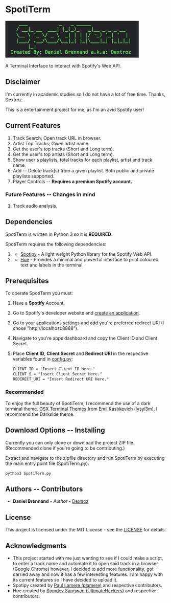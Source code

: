 # SpotiTerm
![SpotiTerm](spotiterm.png)

A Terminal Interface to interact with Spotify's Web API.

## Disclaimer
I'm currently in academic studies so I do not have a lot of free time. Thanks, Dextroz.

This is a entertainment project for me, as I'm an avid Spotify user!

## Current Features
  1. Track Search; Open track URL in browser.
  2. Artist Top Tracks; Given artist name.
  3. Get the user's top tracks (Short and Long term).
  4. Get the user's top artists (Short and Long term).
  5. Show user's playlists, total tracks for each playlist, artist and track name.
  6. Add -- Delete track(s) from a given playlist. Both public and private playlists supported.
  7. Player Controls -- **Requires a premium Spotify account.**

### Future Features -- Changes in mind
  1. Track audio analysis.

## Dependencies
SpotiTerm is written in Python 3 so it is **REQUIRED**.

SpotiTerm requires the following dependencies:
  1. * [Spotipy](https://github.com/plamere/spotipy) - A light weight Python library for the Spotify Web API.
  2. * [Hue](https://github.com/UltimateHackers/hue) - Provides a minimal and powerful interface to print coloured text and labels in the terminal.

## Prerequisites
To operate SpotiTerm you must:

  1. Have a **Spotify** Account.

  1. Go to Spotify's developer website and [create an application](https://beta.developer.spotify.com/dashboard/login).

  2. Go to your applications settings and add you're preferred redirect URI (I chose "http://localhost:8888").

  3. Navigate to you're apps dashboard and copy the Client ID and Client Secret.

  4. Place **Client ID**, **Client Secret** and **Redirect URI** in the respective variables found in [config.py](functions/config.py):
      ```
      CLIENT_ID = "Insert Client ID Here."
      CLIENT_S = "Insert Client Secret Here."
      REDIRECT_URI = "Insert Redirect URI Here."
      ```
### Recommended
To enjoy the full beauty of SpotiTerm, I recommend the use of a dark terminal theme.
[OSX Terminal Themes](https://github.com/lysyi3m/osx-terminal-themes/blob/master/schemes/Darkside.terminal) from [Emil Kashkevich (lysyi3m)](https://github.com/lysyi3m). I recommend the Darkside theme.

## Download Options -- Installing
Currently you can only clone or download the project ZIP file. (Recommended clone if you're going to be contributing.)

Extract and navigate to the zipfile directory and run SpotiTerm by executing the main entry point file (SpotiTerm.py):
  ```
  python3 SpotiTerm.py
  ```

## Authors -- Contributors

* **Daniel Brennand** - *Author* - [Dextroz](https://github.com/Dextroz)

## License

This project is licensed under the MIT License - see the [LICENSE](LICENSE) for details.

## Acknowledgments
* This project started with me just wanting to see if I could make a script, to enter a track name and automate it to open said track in a browser (Google Chrome) however, I decided to add more functionality, got carried away and now it has a few interesting features. I am happy with its current features so I have decided to upload it.
* Spotipy created by [Paul Lamere (plamere)](https://github.com/plamere) and respective contributors.
* Hue created by [Somdev Sangwan (UltimateHackers)](https://github.com/UltimateHackers) and respective contributors.
